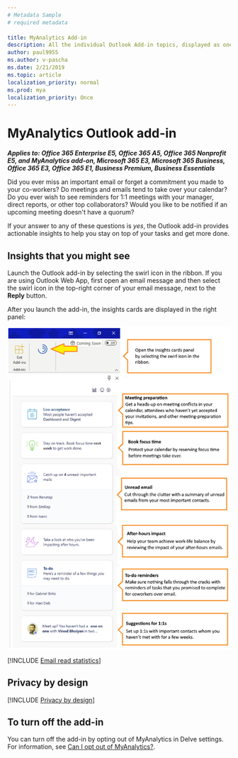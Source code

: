 ```yaml
---
# Metadata Sample
# required metadata

title: MyAnalytics Add-in
description: All the individual Outlook Add-in topics, displayed as one in MyAnalytics
author: paul9955
ms.author: v-pascha
ms.date: 2/21/2019
ms.topic: article
localization_priority: normal 
ms.prod: mya
localization_priority: Once
---
```


# MyAnalytics Outlook add-in

_**Applies to: Office 365 Enterprise E5, Office 365 A5, Office 365 Nonprofit E5, and MyAnalytics add-on, Microsoft 365 E3, Microsoft 365 Business, Office 365 E3, Office 365 E1, Business Premium, Business Essentials**_

Did you ever miss an important email or forget a commitment you made to your co-workers? Do meetings and emails tend to take over your calendar? Do you ever wish to see reminders for 1:1 meetings with your manager, direct reports, or other top collaborators? Would you like to be notified if an upcoming meeting doesn't have a quorum? 

If your answer to any of these questions is _yes_, the Outlook add-in provides actionable insights to help you stay on top of your tasks and get more done. 

## Insights that you might see 

Launch the Outlook add-in by selecting the swirl icon in the ribbon. If you are using Outlook Web App, first open an email message and then select the swirl icon in the top-right corner of your email message, next to the **Reply** button.

After you launch the add-in, the insights cards are displayed in the right panel:

![Insights panel](../../images/mya/overview/cards-panel-17.png)

[!INCLUDE [Email read statistics](MyA-Outlook-add-in/MyA-Add-in-Email-read-stats.md)]

## Privacy by design 

[!INCLUDE [Privacy by design](../includes/privacy-by-design.md)]

## To turn off the add-in

You can turn off the add-in by opting out of MyAnalytics in Delve settings. For information, see [Can I opt out of MyAnalytics?](dashboard.md#can-i-opt-out-of-myanalytics).

<!-- OLD CONTENT. GOING AWAY AS OF 11 JANUARY 2019 

MyAnalytics helps you understand how you collaborate with colleagues and spend your time at work. The MyAnalytics Outlook add-in appears as a pane in Outlook. It presents you with information about your recent collaboration and communcation patterns and it suggests ways that you can work more effectively.

> [!Note] 
> To learn about the benefits of using MyAnalytics, see [Better work habits](../Overview/Better-work-habits.md).

[!INCLUDE [Open the Outlook add-in](MyA-Outlook-add-in/MyA-Open-Add-in.md)]

## Informative cards in MyAnalytics

MyAnalytics draws email and meeting data from Outlook, notices patterns, and then the MyAnalytics Outlook add-in displays information in cards. Each card reports on an aspect of your behavior and suggests an action you can take. The following sections describe the cards that the add-in uses to communicate with you:  

[!INCLUDE [Add top collaborators](MyA-Outlook-add-in/MyA-Add-in-Add-top-collab.md)]

[!INCLUDE [To do](MyA-Outlook-add-in/MyA-Add-in-To-do.md)]

[!INCLUDE [Unread emails](MyA-Outlook-add-in/MyA-Add-in-Unread-emails.md)]

[!INCLUDE [Email read statistics](MyA-Outlook-add-in/MyA-Add-in-Email-read-stats.md)]

[!INCLUDE [Important people](../Overview/Important-people.md)]

See [MyAnalytics Tips](../Overview/Tips.md) for suggestions on how you can spend your time more efficiently. 

-->